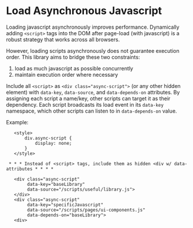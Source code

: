 # Load Asynchronous Javascript

Loading javascript asynchronously improves performance. Dynamically
adding `<script>` tags into the DOM after page-load (with
javascript) is a robust strategy that works across all browsers. 

However, loading scripts asynchronously does not guarantee
execution order. This library aims to bridge these two constraints:
1) load as much javascript as possible concurrently
2) maintain execution order where necessary

Include all `<script>` as `<div class="async-script">` (or any other
hidden element) with `data-key`, `data-source`, and `data-depends-on`
attributes. By assigning each script a name/key, other scripts can
target it as their dependency. Each script broadcasts its load event
in its `data-key` namespace, which other scripts can listen to
in `data-depends-on` value.

Example:
```
   <style>
       div.async-script {
           display: none;
       }
   </style>

 * * * Instead of <script> tags, include them as hidden <div w/ data-attributes * * * *

   <div class="async-script"
        data-key="baseLibrary"
        data-source="/scripts/useful/library.js">
   </div>
   <div class="async-script"
        data-key="specificJavascript"
        data-source="/scripts/pages/ui-components.js"
        data-depends-on="baseLibrary">
   <div>
```